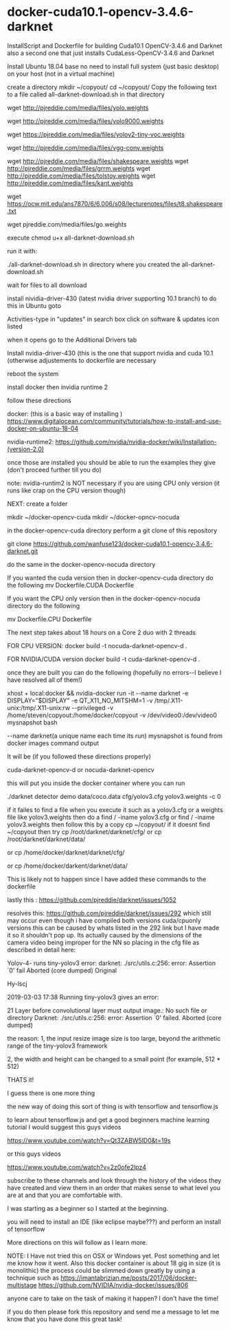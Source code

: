 # docker-cuda10.1-opencv-3.4.6-darknet
InstallScript and Dockerfile for building Cuda10.1 OpenCV-3.4.6 and Darknet also a second one that just installs CudaLess-OpenCV-3.4.6 and Darknet

Install Ubuntu 18.04 base no need to install full system (just basic desktop) on your host (not in a virtual machine)


create a directory
mkdir ~/copyout/
cd ~/copyout/
Copy the following text to a file called all-darknet-download.sh in that directory

wget http://pjreddie.com/media/files/yolo.weights 

wget http://pjreddie.com/media/files/yolo9000.weights

wget https://pjreddie.com/media/files/yolov2-tiny-voc.weights
 	
wget http://pjreddie.com/media/files/vgg-conv.weights 

wget http://pjreddie.com/media/files/shakespeare.weights
wget http://pjreddie.com/media/files/grrm.weights
wget http://pjreddie.com/media/files/tolstoy.weights 
wget http://pjreddie.com/media/files/kant.weights

wget https://ocw.mit.edu/ans7870/6/6.006/s08/lecturenotes/files/t8.shakespeare.txt 

wget pjreddie.com/media/files/go.weights 


execute chmod u+x all-darknet-download.sh

run it with:

./all-darknet-download.sh in directory where you created the all-darknet-download.sh

wait for files to all download


install nividia-driver-430 (latest nvidia driver supporting 10.1 branch)
to do this in Ubuntu goto 

Activities-type in "updates" in search box
click on software & updates icon listed

when it opens go to the Additional Drivers tab

Install nvidia-driver-430 (this is the one that support nvidia and cuda 10.1 (otherwise adjustements to dockerfile are necessary

reboot the system

install docker then invidia runtime 2

follow these directions

docker: 
 (this is a basic way of installing )
 https://www.digitalocean.com/community/tutorials/how-to-install-and-use-docker-on-ubuntu-18-04

nvidia-runtime2:
https://github.com/nvidia/nvidia-docker/wiki/Installation-(version-2.0)

once those are installed you should be able to run the examples they give (don't proceed further till you do)

note: nvidia-runtim2 is NOT necessary if you are using CPU only version (it runs like crap on the CPU version though)

NEXT:
create a folder

mkdir ~/docker-opencv-cuda
mkdir ~/docker-opncv-nocuda

in the docker-opencv-cuda directory perform a git clone of this repository

git clone https://github.com/wanfuse123/docker-cuda10.1-opencv-3.4.6-darknet.git

do the same in the docker-opencv-nocuda directory

If you wanted the cuda version then in docker-opencv-cuda directory do the following
mv Dockerfile.CUDA Dockerfile

If you want the CPU only version then in the docker-opencv-nocuda directory do the following

mv Dockerfile.CPU Dockerfile

The next step takes about 18 hours on a Core 2 duo with 2 threads

FOR CPU VERSION:
docker build -t nocuda-darknet-opencv-d  .

FOR NVIDIA/CUDA version
docker build -t cuda-darknet-opencv-d .

once they are built you can do the following (hopefully no errors--I believe I have resolved all of them!)

xhost + local:docker && nvidia-docker run -it --name darknet -e DISPLAY="$DISPLAY" -e QT_X11_NO_MITSHM=1 -v /tmp/.X11-unix:/tmp/.X11-unix:rw --privileged -v /home/steven/copyout:/home/docker/copyout -v /dev/video0:/dev/video0 mysnapshot  bash

--name darknet(a unique name each time its run)
mysnapshot is found from 
docker images command output

It will be (if you followed these directions properly)

cuda-darknet-opencv-d or
nocuda-darknet-opencv 

this will put you inside the docker container where you can run

./darknet detector demo data/coco.data cfg/yolov3.cfg yolov3.weights -c 0

if it failes to find a file when you execute it such as a yolov3.cfg or a weights file like yolov3.weights
then do a 
find / -iname yolov3.cfg or find / -iname yolov3.weights
then follow this by a copy
cp <location found> ~/copyout/
  if it doesnt find ~/copyout then try
  cp <location found> /root/darknet/darknet/cfg/
  or 
  cp <location found> /root/darknet/darknet/data/
  
  or 
  cp <location found> /home/docker/darknet/darknet/cfg/
  
  or 
  cp <location found> /home/docker/darkent/darknet/data/

This is likely not to happen since I have added these commands to the dockerfile

lastly
 this : https://github.com/pjreddie/darknet/issues/1052
 
 resolves this: 
 https://github.com/pjreddie/darknet/issues/292 which still may occur even though i have compiled both versions cuda/cpuonly versions this can be caused by whats listed in the 292 link but I have made it so it shouldn't pop up. Its actually caused by the dimensions of the camera video being improper for the NN so placing in the cfg file as described in detail here:
 
 Yolov-4- runs tiny-yolov3 error: darknet: ./src/utils.c:256: error: Assertion `0' fail Aborted (core dumped)
Original

Hy-lscj

2019-03-03 17:38
Running tiny-yolov3 gives an error:

21 Layer before convolutional layer must output image.: No such file or directory 
Darknet: ./src/utils.c:256: error: Assertion `0' failed. 
Aborted (core dumped) 


the reason:
1, the input resize image size is too large, beyond the arithmetic range of the tiny-yolov3 framework

2, the width and height can be changed to a small point (for example, 512 * 512)

THATS it!

I guess there is one more thing

the new way of doing this sort of thing is with tensorflow and tensorflow.js

to learn about tensorflow.js and get a good beginners machine learning tutorial I would suggest this guys videos

https://www.youtube.com/watch?v=Qt3ZABW5lD0&t=19s

or this guys videos

https://www.youtube.com/watch?v=2z0ofe2lpz4

subscribe to these channels and look through the history of the videos they have created and view them in an order that makes sense to what level you are at and that you are comfortable with.

I was starting as a beginner so I started at the beginning.


you will need to install an IDE (like eclipse maybe???) and
perform an install of tensorflow

More directions on this will follow as I learn more.

NOTE: I Have not tried this on OSX or Windows yet. Post something and let me know how it went. Also this docker container is about 18 gig in size (it is monolithic) the process could be slimmed down greatly by using a technique such as
https://imantabrizian.me/posts/2017/06/docker-multistage
https://github.com/NVIDIA/nvidia-docker/issues/806

anyone care to take on the task of making it happen? I don't have the time!

if you do then please fork this repository and send me a message to let me know that you have done this great task!






